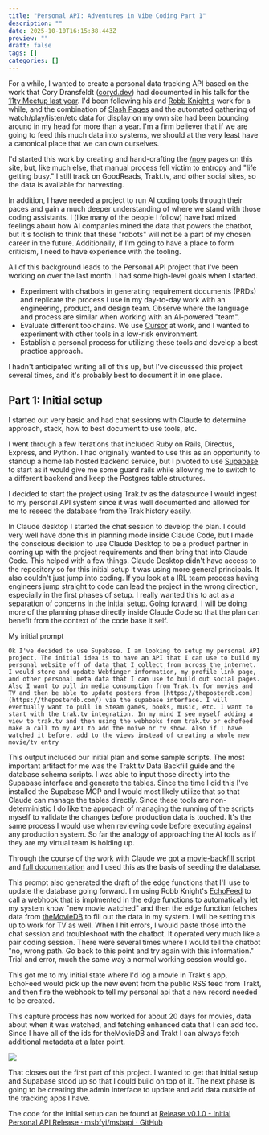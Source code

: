 ```yaml
---
title: "Personal API: Adventures in Vibe Coding Part 1"
description: ""
date: 2025-10-10T16:15:38.443Z
preview: ""
draft: false
tags: []
categories: []
---
```

For a while, I wanted to create a personal data tracking API based on the work that Cory Dransfeldt ([coryd.dev](coryd.dev.md)) had documented in his talk for the [11ty Meetup last year](https://www.coryd.dev/posts/2024/11ty-meetup-tracking-and-displaying-music-history). I'd been following his and [Robb Knight's](http://rknight.me) work for a while, and the combination of [Slash Pages](http://slashpages.net) and the automated gathering of watch/play/listen/etc data for display on my own site had been bouncing around in my head for more than a year. I'm a firm believer that if we are going to feed this much data into systems, we should at the very least have a canonical place that we can own ourselves.

I'd started this work by creating and hand-crafting the [/now](http://msb.fyi/now/) pages on this site, but, like much else, that manual process fell victim to entropy and "life getting busy." I still track on GoodReads, Trakt.tv, and other social sites, so the data is available for harvesting.

In addition, I have needed a project to run AI coding tools through their paces and gain a much deeper understanding of where we stand with those coding assistants. I (like many of the people I follow) have had mixed feelings about how AI companies mined the data that powers the chatbot, but it's foolish to think that these "robots" will not be a part of my chosen career in the future. Additionally, if I'm going to have a place to form criticism, I need to have experience with the tooling.

All of this background leads to the Personal API project that I've been working on over the last month. I had some high-level goals when I started.

- Experiment with chatbots in generating requirement documents (PRDs) and replicate the process I use in my day-to-day work with an engineering, product, and design team. Observe where the language and process are similar when working with an AI-powered "team".
- Evaluate different toolchains. We use [Cursor](https://cursor.com) at work, and I wanted to experiment with other tools in a low-risk environment.
- Establish a personal process for utilizing these tools and develop a best practice approach.

I hadn't anticipated writing all of this up, but I've discussed this project several times, and it's probably best to document it in one place.

## Part 1: Initial setup

I started out very basic and had chat sessions with Claude to determine approach, stack, how to best document to use tools, etc.

I went through a few iterations that included Ruby on Rails, Directus, Express, and Python. I had originally wanted to use this as an opportunity to standup a home lab hosted backend service, but I pivoted to use [Supabase](https://supabase.com/) to start as it would give me some guard rails while allowing me to switch to a different backend and keep the Postgres table structures.

I decided to start the project using Trak.tv as the datasource I would ingest to my personal API system since it was well documented and allowed for me to reseed the database from the Trak history easily.

In Claude desktop I started the chat session to develop the plan. I could very well have done this in planning mode inside Claude Code, but I made the conscious decision to use Claude Desktop to be a product partner in coming up with the project requirements and then bring that into Claude Code. This helped with a few things. Claude Desktop didn't have access to the repository so for this initial setup it was using more general principals. It also couldn't just jump into coding. If you look at a IRL team process having engineers jump straight to code can lead the project in the wrong direction, especially in the first phases of setup. I really wanted this to act as a separation of concerns in the initial setup. Going forward, I will be doing more of the planning phase directly inside Claude Code so that the plan can benefit from the context of the code base it self.

My initial prompt

```
Ok I've decided to use Supabase. I am looking to setup my personal API project. The initial idea is to have an API that I can use to build my personal website off of data that I collect from across the internet. I would store and update Webfinger information, my profile link page, and other personal meta data that I can use to build out social pages. Also I want to pull in media consumption from Trak.tv for movies and TV and then be able to update posters from [https://theposterdb.com](https://theposterdb.com/) via the supabase interface. I will eventually want to pull in Steam games, books, music, etc. I want to start with the trak.tv integration. In my mind I see myself adding a view to trak.tv and then using the webhooks from trak.tv or echofeed make a call to my API to add the moive or tv show. Also if I have watched it before, add to the views instead of creating a whole new movie/tv entry
```

This output included our initial plan and some sample scripts. The most important artifact for me was the Trakt.tv Data Backfill guide and the database schema scripts. I was able to input those directly into the Supabase interface and generate the tables. Since the time I did this I've installed the Supabase MCP and I would most likely utilize that so that Claude can manage the tables directly. Since these tools are non-deterministic I do like the approach of managing the running of the scripts myself to validate the changes before production data is touched. It's the same process I would use when reviewing code before executing against any production system. So far the analogy of approaching the AI tools as if they are my virtual team is holding up.

Through the course of the work with Claude we got a [movie-backfill script](https://github.com/msbfyi/msbapi/blob/main/packages/shared/scripts/movie-backfill.js) and [full documentation](https://github.com/msbfyi/msbapi/blob/main/packages/shared/scripts/movie-backfill_guide.md) and I used this as the basis of seeding the database.

This prompt also generated the draft of the edge functions that I'll use to update the database going forward. I'm using Robb Knight's [EchoFeed](http://echofeed.app) to call a webhook that is implmented in the edge functions to automatically let my system know "new movie watched" and then the edge function fetches data from [theMovieDB](http://themoviedb.org) to fill out the data in my system. I will be setting this up to work for TV as well. When I hit errors, I would paste those into the chat session and troubleshoot with the chatbot. It operated very much like a pair coding session. There were several times where I would tell the chatbot "no, wrong path. Go back to this point and try again with this information." Trial and error, much the same way a normal working session would go.

This got me to my initial state where I'd log a movie in Trakt's app, EchoFeed would pick up the new event from the public RSS feed from Trakt, and then fire the webhook to tell my personal api that a new record needed to be created. 

This capture process has now worked for about 20 days for movies, data about when it was watched, and fetching enhanced data that I can add too. Since I have all of the ids for theMovieDB and Trakt I can always fetch additional metadata at a later point.

![](/assets/images/movie-table1.jpeg)

That closes out the first part of this project. I wanted to get that initial setup and Supabase stood up so that I could build on top of it. The next phase is going to be creating the admin interface to update and add data outside of the tracking apps I have.

The code for the initial setup can be found at [Release v0.1.0 - Initial Personal API Release · msbfyi/msbapi · GitHub](https://github.com/msbfyi/msbapi/releases/tag/v0.1.0)